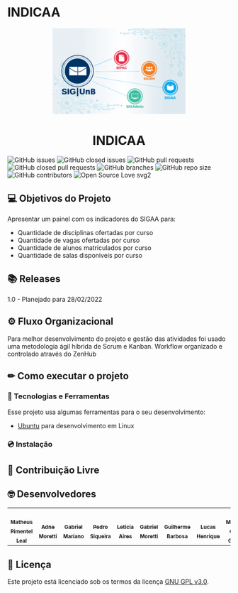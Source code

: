 # **INDICAA**

<p align="center">
  <img width="300" src="docs/assets/img/logo.png">
</p>
<h1 align="center">INDICAA</h1>

 ![GitHub issues](https://img.shields.io/github/issues/fga-eps-mds/Projeto01?color=red)
 ![GitHub closed issues](https://img.shields.io/github/issues-closed/fga-eps-mds/Projeto01?color=green)
 ![GitHub pull requests](https://img.shields.io/github/issues-pr/fga-eps-mds/Projeto01?color=orange)
 ![GitHub closed pull requests](https://img.shields.io/github/issues-pr-closed/fga-eps-mds/Projeto01?color=brightgreen)
 ![GitHub branches](https://badgen.net/github/branches/fga-eps-mds/Projeto01/)
 ![GitHub repo size](https://img.shields.io/github/repo-size/fga-eps-mds/Projeto01?color=purple)
 ![GitHub contributors](https://img.shields.io/github/contributors/fga-eps-mds/Projeto01?color=ff69b4)
 ![Open Source Love svg2](https://badges.frapsoft.com/os/v2/open-source.svg?v=103)
 
## 💻 Objetivos do Projeto
Apresentar um painel com os indicadores do SIGAA para:

  - Quantidade de disciplinas ofertadas por curso
  - Quantidade de vagas ofertadas por curso
  - Quantidade de alunos matriculados por curso
  - Quantidade de salas disponiveis por curso

## 📚 Releases
 
 1.0 - Planejado para 28/02/2022 
  
## ⚙️ Fluxo Organizacional
  Para melhor desenvolvimento do projeto e gestão das atividades foi usado uma metodologia ágil hibrida de Scrum e Kanban.
  Workflow organizado e controlado através do ZenHub

## ✏ Como executar o projeto

### 🧰️ Tecnologias e Ferramentas

Esse projeto usa algumas ferramentas para o seu desenvolvimento:
- [Ubuntu](https://ubuntu.com/download) para 
desenvolvimento em Linux

### 💿 Instalação 

## 🤝 Contribuição Livre

## 🤓 Desenvolvedores
<table>
	<tr>
		<td align="center"><a href="https://github.com/Matheuspleal"><img src="https://avatars.githubusercontent.com/u/62526025?v=4" width="100px;" alt=""/><br /><sub><b>Matheus Pimentel Leal</b></sub></a><br /><a href="https://github.com/Matheuspleal"></a></td>
    <td align="center"><a href="https://github.com/AdneMoretti"><img src="https://avatars.githubusercontent.com/u/64036847?v=4" width="100px;" alt=""/><br /><sub><b>Adne Moretti</b></sub></a><br /><a href="https://github.com/AdneMoretti"></a></td>
    <td align="center"><a href="https://github.com/gabrielm2q"><img src="https://avatars.githubusercontent.com/u/72149063?v=4" width="100px;" alt=""/><br /><sub><b>Gabriel Mariano</b></sub></a><br /><a href="https://github.com/gabrielm2q"></a></td>
    <td align="center"><a href="https://github.com/PedroSiq"><img src="https://avatars.githubusercontent.com/u/86636146?v=4" width="100px;" alt=""/><br /><sub><b>Pedro Siqueira</b></sub></a><br /><a href="https://github.com/PedroSiq"></a></td>
    <td align="center"><a href="https://github.com/LeticiaAires"><img src="https://avatars.githubusercontent.com/u/72623771?v=4" width="100px;" alt=""/><br /><sub><b>Leticia Aires</b></sub></a><br /><a href="https://github.com/LeticiaAires"></a></td>
    <td align="center"><a href="https://github.com/MorettiGS"><img src="https://avatars.githubusercontent.com/u/78612945?v=4" width="100px;" alt=""/><br /><sub><b>Gabriel Moretti</b></sub></a><br /><a href="https://github.com/MorettiGS"></a></td>
    <td align="center"><a href="https://github.com/guibrbs"><img src="https://avatars.githubusercontent.com/u/88190414?v=4" width="100px;" alt=""/><br /><sub><b>Guilherme Barbosa</b></sub></a><br /><a href="https://github.com/guibrbs"></a></td>
    <td align="center"><a href="https://github.com/lucasqueiroz23"><img src="https://avatars.githubusercontent.com/u/86672557?v=4" width="100px;" alt=""/><br /><sub><b>Lucas Henrique</b></sub></a><br /><a href="https://github.com/lucasqueiroz23"></a></td>
    <td align="center"><a href="https://github.com/mc-gomes"><img src="https://avatars.githubusercontent.com/u/72279998?v=4" width="100px;" alt=""/><br /><sub><b>Matheus Costa Gomes</b></sub></a><br /><a href="https://github.com/mc-gomes"></a></td>
    <td align="center"><a href="https://github.com/laurapinos"><img src="https://avatars.githubusercontent.com/u/62102447?v=4" width="100px;" alt=""/><br /><sub><b>Laura Pinos </b></sub></a><br /><a href="https://github.com/laurapinos"></a></td>
    <td align="center"><a href="https://github.com/vitorekr"><img src="https://avatars.githubusercontent.com/u/56610229?v=4" width="100px;" alt=""/><br /><sub><b>Vitor Khül</b></sub></a><br /><a href="https://github.com/vitorekr"></a></td>
    <td align="center"><a href="https://github.com/OCaioOliveira"><img src="https://avatars.githubusercontent.com/u/54439337?v=4" width="100px;" alt=""/><br /><sub><b>Caio César</b></sub></a><br /><a href="https://github.com/OCaioOliveira"></a></td>
    <td align="center"><a href="https://github.com/guigudf"><img src="https://avatars.githubusercontent.com/u/78756768?v=4" width="100px;" alt=""/><br /><sub><b>Guilherme Araujo</b></sub></a><br /><a href="https://github.com/guigudf"></a></td>
    <td align="center"><a href="https://github.com/joaopaulob3"><img src="https://avatars.githubusercontent.com/u/87615410?v=4" width="100px;" alt=""/><br /><sub><b>Guilherme Araujo</b></sub></a><br /><a href="https://github.com/joaopaulob3"></a></td>
	</tr>
</table>

## 📝 Licença
Este projeto está licenciado sob os termos da licença 
[GNU GPL v3.0](./LICENSE).
